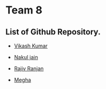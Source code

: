 # Team 8

## List of Github Repository.

* [Vikash Kumar](https://github.com/Codefreak69/password-generator)

* [Nakul jain](https://github.com/nakul-jain14/CLOCK-UI-DESIGN)

* [Rajiv Ranjan](https://github.com/rajiv-dotcom/new-project)

* [Megha](https://github.com/megha-ahirwar/Rose-)
